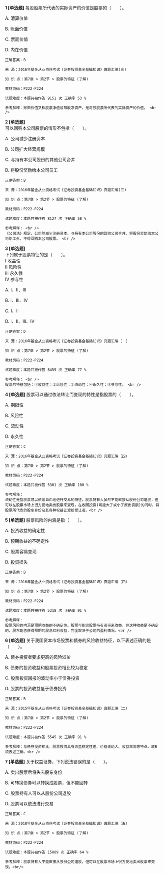 **1 [单选题]** 每股股票所代表的实际资产的价值是股票的（　　）。

A. 清算价值

B. 账面价值

C. 票面价值

D. 内在价值 

```
正确答案：B

来 源：2016年基金从业资格考试《证券投资基金基础知识》真题汇编(三)

知 识 点：第7章 > 第2节 > 股票的特征 (了解)

教材页码：P222-P224

试题难度：本题共被作答 9151 次 正确率 53 %

参考解释：账面价值又称股票净值或每股净资产，是每股股票所代表的实际资产的价值。 <br />
```


**2 [单选题]**  <br />
可以回购本公司股票的情形不包括（　　）。 

A. 公司减少注册资本

B. 公司扩大经营规模

C. 与持有本公司股份的其他公司合并

D. 将股份奖励给本公司员工 

```
正确答案：B

来 源：2016年基金从业资格考试《证券投资基金基础知识》真题汇编(三)

知 识 点：第7章 > 第2节 > 股票的特征 (了解)

教材页码：P222-P224

试题难度：本题共被作答 8127 次 正确率 58 %

参考解释： <br />
《公司法》规定，公司除减少注册资本、与持有本公司股份的其他公司合并、将股份奖励给本公司职工外，不得回购本公司股票。 <br />

```


**3 [单选题]**  <br />
下列属于股票特征的是（　　）。 <br />
Ⅰ 收益性 <br />
Ⅱ 风险性 <br />
Ⅲ 永久性 <br />
Ⅳ 参与性 

A. Ⅰ、Ⅱ、Ⅲ

B. Ⅰ、Ⅲ、Ⅳ

C. Ⅰ、Ⅱ

D. I、Ⅱ、Ⅲ、Ⅳ 

```
正确答案：D

来 源：2016年基金从业资格考试《证券投资基金基础知识》真题汇编（一)

知 识 点：第7章 > 第2节 > 股票的特征 (了解)

教材页码：P222-P224

试题难度：本题共被作答 8459 次 正确率 77 %

参考解释： <br />
股票的特征包括：①收益性；②风险性；③流动性；④永久性；⑤参与性。 <br />

```


**4 [单选题]** 
股票可以通过依法转让而变现的特性是指股票的（　　）。

A. 期限性

B. 风险性

C. 流动性

D. 永久性

```
正确答案：C

来 源：2016年基金从业资格考试《证券投资基金基础知识》真题汇编（四）

知 识 点：第7章 > 第2节 > 股票的特征 (了解)

教材页码：P222-P224

试题难度：本题共被作答 5301 次 正确率 100 %

参考解释：
流动性是指股票可以依法自由地进行交易的特征。股票持有人虽然不能直接从股份公司退股，但可以在股票市场上很方便地卖出股票来变现，在收回投资(可能大于或小于原出资额)的同时，将股票所代表的股东身份及其各种权益让渡给受让者。<br />

```


**5 [单选题]** 
股票风险的内涵是指（　　）。

A. 投资收益的确定性

B. 预期收益的不确定性

C. 股票容易变现

D. 投资损失

```
正确答案：B

来 源：2016年基金从业资格考试《证券投资基金基础知识》真题汇编（四）

知 识 点：第7章 > 第2节 > 股票的特征 (了解)

教材页码：P222-P224

试题难度：本题共被作答 5318 次 正确率 91 %

参考解释：
股票风险的内涵是预期收益的不确定性。股票可能给股票持有者带来收益，但这种收益是不确定的，股东能否获得预期的股息红利收益，完全取决于公司的盈利情况。<br />

```


**6 [单选题]** 关于我国资本市场股票和债券的风险收益特征，以下表述正确的是（&emsp;&emsp;）。

A. 债券投资者要求更高的风险溢价

B. 债券的投资收益和股票投资相比较为稳定

C. 股票投资回报的波动率小于债券投资

D. 股票的投资收益低于债券投资

```
正确答案：B

来 源：2015年基金从业资格考试《证券投资基金基础知识》真题汇编（二）

知 识 点：第7章 > 第2节 > 股票的特征 (了解)

教材页码：P222-P224

试题难度：本题共被作答 5545 次 正确率 91 %

参考解释：与债券投资相比，股票投资具有收益稳定性差、价格波动大、收益率高等特点。故B项表述正确。<br />
```


**7 [单选题]** 关于权益证券，下列说法错误的是（　　）。

A. 卖出股票后将失去股东身份

B. 可转换债券可以转换成股票，但不能回转

C. 股票持有人可以从股份公司退股

D. 股票可以依法进行交易<br/>

```
正确答案：C

来 源：2018年基金从业资格考试《证券投资基金基础知识》真题汇编（五）

知 识 点：第7章 > 第2节 > 股票的特征 (了解)

教材页码：P222-P224

试题难度：本题共被作答 15889 次 正确率 64 %

参考解释：股票持有人不能直接从股份公司退股，但可以在股票市场上很方便地卖出股票来变现。<br/>
```


